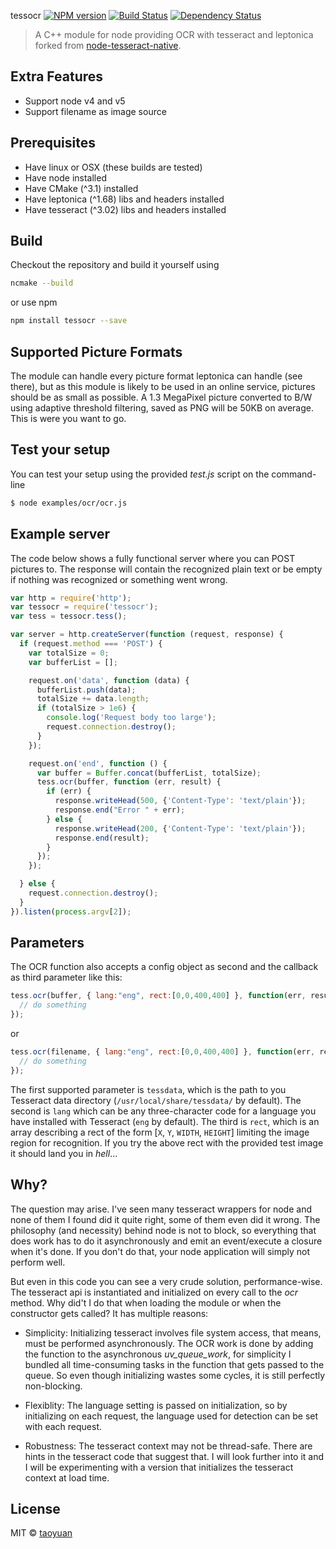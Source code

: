 tessocr
[![NPM version][npm-image]][npm-url] [![Build Status][travis-image]][travis-url] [![Dependency Status][daviddm-image]][daviddm-url]

> A C++ module for node providing OCR with tesseract and leptonica forked from [node-tesseract-native](https://github.com/mdelete/node-tesseract-native).

## Extra Features 

 * Support node v4 and v5
 * Support filename as image source

## Prerequisites

 * Have linux or OSX (these builds are tested)
 * Have node installed
 * Have CMake (^3.1) installed
 * Have leptonica (^1.68) libs and headers installed
 * Have tesseract (^3.02) libs and headers installed

## Build

Checkout the repository and build it yourself using

```sh
ncmake --build
```
    
or use npm

```sh
npm install tessocr --save
```

## Supported Picture Formats


The module can handle every picture format leptonica can handle (see there), but as this module is likely to be used in an online service, pictures should be as small as possible. A 1.3 MegaPixel picture converted to B/W using adaptive threshold filtering, saved as PNG will be 50KB on average. This is were you want to go.

## Test your setup


You can test your setup using the provided *test.js* script on the command-line

```sh
$ node examples/ocr/ocr.js
```

## Example server

The code below shows a fully functional server where you can POST pictures to. The response will contain the recognized plain text or be empty if nothing was recognized or something went wrong.

```js
var http = require('http');
var tessocr = require('tessocr');
var tess = tessocr.tess();

var server = http.createServer(function (request, response) {
  if (request.method === 'POST') {
    var totalSize = 0;
    var bufferList = [];

    request.on('data', function (data) {
      bufferList.push(data);
      totalSize += data.length;
      if (totalSize > 1e6) {
        console.log('Request body too large');
        request.connection.destroy();
      }
    });

    request.on('end', function () {
      var buffer = Buffer.concat(bufferList, totalSize);
      tess.ocr(buffer, function (err, result) {
        if (err) {
          response.writeHead(500, {'Content-Type': 'text/plain'});
          response.end("Error " + err);
        } else {
          response.writeHead(200, {'Content-Type': 'text/plain'});
          response.end(result);
        }
      });
    });

  } else {
    request.connection.destroy();
  }
}).listen(process.argv[2]);
```
    
Parameters
----------
    
The OCR function also accepts a config object as second and the callback as third parameter like this:

```js
tess.ocr(buffer, { lang:"eng", rect:[0,0,400,400] }, function(err, result) {
  // do something
});
```

or 

```js
tess.ocr(filename, { lang:"eng", rect:[0,0,400,400] }, function(err, result) {
  // do something
});
```
    
The first supported parameter is `tessdata`, which is the path to you Tesseract data directory (`/usr/local/share/tessdata/` by default). The second is `lang` which can be any three-character code for a language you have installed with Tesseract (`eng` by default). The third is `rect`, which is an array describing a rect of the form [`X`, `Y`, `WIDTH`, `HEIGHT`] limiting the image region for recognition. If you try the above rect with the provided test image it should land you in *hell*...

Why?
----

The question may arise. I've seen many tesseract wrappers for node and none of them I found did it quite right, some of them even did it wrong. The philosophy (and necessity) behind node is not to block, so everything that does work has to do it asynchronously and emit an event/execute a closure when it's done. If you don't do that, your node application will simply not perform well.

But even in this code you can see a very crude solution, performance-wise. The tesseract api is instantiated and initialized on every call to the *ocr* method. Why did't I do that when loading the module or when the constructor gets called? It has multiple reasons:

 * Simplicity: Initializing tesseract involves file system access, that means, must be performed asynchronously. The OCR work is done by adding the function to the asynchronous *uv_queue_work*, for simplicity I bundled all time-consuming tasks in the function that gets passed to the queue. So even though initializing wastes some cycles, it is still perfectly non-blocking.

 * Flexiblity: The language setting is passed on initialization, so by initializing on each request, the language used for detection can be set with each request.

 * Robustness: The tesseract context may not be thread-safe. There are hints in the tesseract code that suggest that. I will look further into it and I will be experimenting with a version that initializes the tesseract context at load time.


## License

MIT © [taoyuan]()

[npm-image]: https://badge.fury.io/js/tessocr.svg
[npm-url]: https://npmjs.org/package/tessocr
[travis-image]: https://travis-ci.org/taoyuan/tessocr.svg?branch=master
[travis-url]: https://travis-ci.org/taoyuan/tessocr
[daviddm-image]: https://david-dm.org/taoyuan/tessocr.svg?theme=shields.io
[daviddm-url]: https://david-dm.org/taoyuan/tessocr
